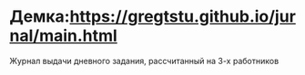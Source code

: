 # Демка:https://gregtstu.github.io/jurnal/main.html
Журнал выдачи дневного задания, рассчитанный на 3-х работников
